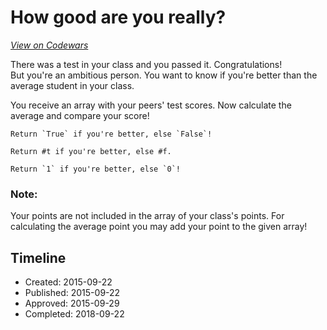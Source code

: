 # How good are you really?
[*View on Codewars*](https://www.codewars.com/kata/how-good-are-you-really)

There was a test in your class and you passed it. Congratulations!</br>
But you're an ambitious person. You want to know if you're better than the average student in your class.</br>

You receive an array with your peers' test scores. Now calculate the average and compare your score!</br>

~~~if-not:nasm,racket
Return `True` if you're better, else `False`!
~~~
~~~if:racket
Return #t if you're better, else #f.
~~~
~~~if:nasm
Return `1` if you're better, else `0`!
~~~

### Note:

Your points are not included in the array of your class's points. For calculating the average point you may add your point to the given array!


## Timeline
- Created: 2015-09-22
- Published: 2015-09-22
- Approved: 2015-09-29
- Completed: 2018-09-22